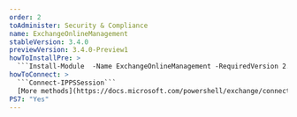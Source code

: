 ```yaml
---
order: 2
toAdminister: Security & Compliance
name: ExchangeOnlineManagement
stableVersion: 3.4.0
previewVersion: 3.4.0-Preview1
howToInstallPre: >
  ```Install-Module  -Name ExchangeOnlineManagement -RequiredVersion 2.0.6-Preview5 -AllowPrerelease```
howToConnect: >
  ```Connect-IPPSSession```
  [More methods](https://docs.microsoft.com/powershell/exchange/connect-to-scc-powershell?view=exchange-ps?WT.mc_id=M365-MVP-5004663)
PS7: "Yes"
---
```

